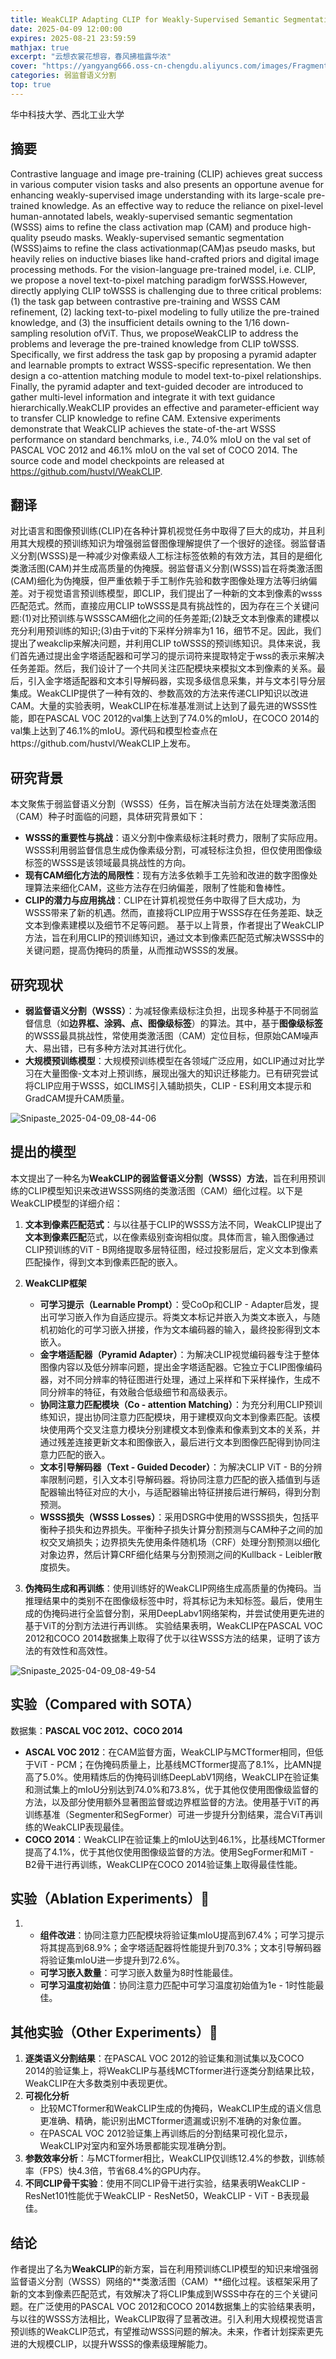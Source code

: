 ```yaml
---
title: WeakCLIP Adapting CLIP for Weakly-Supervised Semantic Segmentation
date: 2025-04-09 12:00:00
expires: 2025-08-21 23:59:59
mathjax: true
excerpt: "云想衣裳花想容，春风拂槛露华浓"
cover: "https://yangyang666.oss-cn-chengdu.aliyuncs.com/images/Fragment_7_4k_a51f7.jpg"
categories: 弱监督语义分割
top: true
---
```


华中科技大学、西北工业大学

## 摘要

Contrastive language and image pre-training (CLIP) achieves great success in various computer vision tasks and also presents
an opportune avenue for enhancing weakly-supervised image understanding with its large-scale pre-trained knowledge. As
an effective way to reduce the reliance on pixel-level human-annotated labels, weakly-supervised semantic segmentation
(WSSS) aims to refine the class activation map (CAM) and produce high-quality pseudo masks. Weakly-supervised semantic
segmentation (WSSS)aims to refine the class activationmap(CAM)as pseudo masks, but heavily relies on inductive biases like
hand-crafted priors and digital image processing methods. For the vision-language pre-trained model, i.e. CLIP, we propose a
novel text-to-pixel matching paradigm forWSSS.However, directly applying CLIP toWSSS is challenging due to three critical
problems: (1) the task gap between contrastive pre-training and WSSS CAM refinement, (2) lacking text-to-pixel modeling to
fully utilize the pre-trained knowledge, and (3) the insufficient details owning to the 1/16 down-sampling resolution ofViT. Thus,
we proposeWeakCLIP to address the problems and leverage the pre-trained knowledge from CLIP toWSSS. Specifically, we
first address the task gap by proposing a pyramid adapter and learnable prompts to extract WSSS-specific representation. We
then design a co-attention matching module to model text-to-pixel relationships. Finally, the pyramid adapter and text-guided
decoder are introduced to gather multi-level information and integrate it with text guidance hierarchically.WeakCLIP provides
an effective and parameter-efficient way to transfer CLIP knowledge to refine CAM. Extensive experiments demonstrate that
WeakCLIP achieves the state-of-the-art WSSS performance on standard benchmarks, i.e., 74.0% mIoU on the val set of
PASCAL VOC 2012 and 46.1% mIoU on the val set of COCO 2014. The source code and model checkpoints are released
at https://github.com/hustvl/WeakCLIP.

## 翻译

对比语言和图像预训练(CLIP)在各种计算机视觉任务中取得了巨大的成功，并且利用其大规模的预训练知识为增强弱监督图像理解提供了一个很好的途径。弱监督语义分割(WSSS)是一种减少对像素级人工标注标签依赖的有效方法，其目的是细化类激活图(CAM)并生成高质量的伪掩膜。弱监督语义分割(WSSS)旨在将类激活图(CAM)细化为伪掩膜，但严重依赖于手工制作先验和数字图像处理方法等归纳偏差。对于视觉语言预训练模型，即CLIP，我们提出了一种新的文本到像素的wsss匹配范式。然而，直接应用CLIP toWSSS是具有挑战性的，因为存在三个关键问题:(1)对比预训练与WSSSCAM细化之间的任务差距;(2)缺乏文本到像素的建模以充分利用预训练的知识;(3)由于vit的下采样分辨率为1 16，细节不足。因此，我们提出了weakclip来解决问题，并利用CLIP toWSSS的预训练知识。具体来说，我们首先通过提出金字塔适配器和可学习的提示词符来提取特定于wss的表示来解决任务差距。然后，我们设计了一个共同关注匹配模块来模拟文本到像素的关系。最后，引入金字塔适配器和文本引导解码器，实现多级信息采集，并与文本引导分层集成。WeakCLIP提供了一种有效的、参数高效的方法来传递CLIP知识以改进CAM。大量的实验表明，WeakCLIP在标准基准测试上达到了最先进的WSSS性能，即在PASCAL VOC 2012的val集上达到了74.0%的mIoU，在COCO 2014的val集上达到了46.1%的mIoU。源代码和模型检查点在https://github.com/hustvl/WeakCLIP上发布。

## 研究背景

本文聚焦于弱监督语义分割（WSSS）任务，旨在解决当前方法在处理类激活图（CAM）种子时面临的问题，具体研究背景如下： 
- **WSSS的重要性与挑战**：语义分割中像素级标注耗时费力，限制了实际应用。WSSS利用弱监督信息生成伪像素级分割，可减轻标注负担，但仅使用图像级标签的WSSS是该领域最具挑战性的方向。
- **现有CAM细化方法的局限性**：现有方法多依赖手工先验和改进的数字图像处理算法来细化CAM，这些方法存在归纳偏差，限制了性能和鲁棒性。 
- **CLIP的潜力与应用挑战**：CLIP在计算机视觉任务中取得了巨大成功，为WSSS带来了新的机遇。然而，直接将CLIP应用于WSSS存在任务差距、缺乏文本到像素建模以及细节不足等问题。 基于以上背景，作者提出了WeakCLIP方法，旨在利用CLIP的预训练知识，通过文本到像素匹配范式解决WSSS中的关键问题，提高伪掩码的质量，从而推动WSSS的发展。 

## 研究现状

- **弱监督语义分割（WSSS）**：为减轻像素级标注负担，出现多种基于不同弱监督信息（如**边界框、涂鸦、点、图像级标签**）的算法。其中，基于**图像级标签**的WSSS最具挑战性，常使用类激活图（CAM）定位目标，但原始CAM噪声大、易出错，已有多种方法对其进行优化。
- **大规模预训练模型**：大规模预训练模型在各领域广泛应用，如CLIP通过对比学习在大量图像-文本对上预训练，展现出强大的知识迁移能力。已有研究尝试将CLIP应用于WSSS，如CLIMS引入辅助损失，CLIP - ES利用文本提示和GradCAM提升CAM质量。

![Snipaste_2025-04-09_08-44-06](https://yangyang666.oss-cn-chengdu.aliyuncs.com/images/Snipaste_2025-04-09_08-44-06.png)

## 提出的模型



本文提出了一种名为**WeakCLIP的弱监督语义分割（WSSS）方法**，旨在利用预训练的CLIP模型知识来改进WSSS网络的类激活图（CAM）细化过程。以下是WeakCLIP模型的详细介绍： 

1. **文本到像素匹配范式**：与以往基于CLIP的WSSS方法不同，WeakCLIP提出了**文本到像素匹配**范式，以在像素级别查询相似度。具体而言，输入图像通过CLIP预训练的ViT - B网络提取多层特征图，经过投影层后，定义文本到像素匹配操作，得到文本到像素匹配的嵌入。 
2. **WeakCLIP框架** 
   - **可学习提示（Learnable Prompt）**：受CoOp和CLIP - Adapter启发，提出可学习嵌入作为自适应提示。将类文本标记并嵌入为类文本嵌入，与随机初始化的可学习嵌入拼接，作为文本编码器的输入，最终投影得到文本嵌入。  
   - **金字塔适配器（Pyramid Adapter）**：为解决CLIP视觉编码器专注于整体图像内容以及低分辨率问题，提出金字塔适配器。它独立于CLIP图像编码器，对不同分辨率的特征图进行处理，通过上采样和下采样操作，生成不同分辨率的特征，有效融合低级细节和高级表示。   
   - **协同注意力匹配模块（Co - attention Matching）**：为充分利用CLIP预训练知识，提出协同注意力匹配模块，用于建模双向文本到像素匹配。该模块使用两个交叉注意力模块分别建模文本到像素和像素到文本的关系，并通过残差连接更新文本和图像嵌入，最后进行文本到图像匹配得到协同注意力匹配的嵌入。  
   - **文本引导解码器（Text - Guided Decoder）**：为解决CLIP ViT - B的分辨率限制问题，引入文本引导解码器。将协同注意力匹配的嵌入插值到与适配器输出特征对应的大小，与适配器输出特征拼接后进行解码，得到分割预测。    
   - **WSSS损失（WSSS Losses）**：采用DSRG中使用的WSSS损失，包括平衡种子损失和边界损失。平衡种子损失计算分割预测与CAM种子之间的加权交叉熵损失；边界损失先使用条件随机场（CRF）处理分割预测以细化对象边界，然后计算CRF细化结果与分割预测之间的Kullback - Leibler散度损失。

3. **伪掩码生成和再训练**：使用训练好的WeakCLIP网络生成高质量的伪掩码。当推理结果中的类别不在图像级标签中时，将其标记为未知标签。最后，使用生成的伪掩码进行全监督分割，采用DeepLabv1网络架构，并尝试使用更先进的基于ViT的分割方法进行再训练。 实验结果表明，WeakCLIP在PASCAL VOC 2012和COCO 2014数据集上取得了优于以往WSSS方法的结果，证明了该方法的有效性和高效性。 

![Snipaste_2025-04-09_08-49-54](https://yangyang666.oss-cn-chengdu.aliyuncs.com/images/Snipaste_2025-04-09_08-49-54.png)



## 实验（Compared with SOTA）

数据集：**PASCAL VOC 2012、COCO 2014**



- **ASCAL VOC 2012**：在CAM监督方面，WeakCLIP与MCTformer相同，但低于ViT - PCM；在伪掩码质量上，比基线MCTformer提高了8.1%，比AMN提高了5.0%。使用精炼后的伪掩码训练DeepLabV1网络，WeakCLIP在验证集和测试集上的mIoU分别达到74.0%和73.8%，优于其他仅使用图像级监督的方法，以及部分使用额外显著图监督或边界框监督的方法。使用基于ViT的再训练基准（Segmenter和SegFormer）可进一步提升分割结果，混合ViT再训练的WeakCLIP表现最佳。
- **COCO 2014**：WeakCLIP在验证集上的mIoU达到46.1%，比基线MCTformer提高了4.1%，优于其他仅使用图像级监督的方法。使用SegFormer和MiT - B2骨干进行再训练，WeakCLIP在COCO 2014验证集上取得最佳性能。





## 实验（Ablation Experiments）:1st_place_medal:

1. - **组件改进**：协同注意力匹配模块将验证集mIoU提高到67.4%；可学习提示将其提高到68.9%；金字塔适配器将性能提升到70.3%；文本引导解码器将验证集mIoU进一步提升到72.6%。
   - **可学习嵌入数量**：可学习嵌入数量为8时性能最佳。
   - **可学习温度初始值**：协同注意力匹配中可学习温度初始值为1e - 1时性能最佳。







## 其他实验（Other Experiments）:1st_place_medal:

1. **逐类语义分割结果**：在PASCAL VOC 2012的验证集和测试集以及COCO 2014的验证集上，将WeakCLIP与基线MCTformer进行逐类分割结果比较，WeakCLIP在大多数类别中表现更优。
2. **可视化分析**
   - 比较MCTformer和WeakCLIP生成的伪掩码，WeakCLIP生成的语义信息更准确、精确，能识别出MCTformer遗漏或识别不准确的对象位置。
   - 在PASCAL VOC 2012验证集上再训练后的分割结果可视化显示，WeakCLIP对室内和室外场景都能实现准确分割。
3. **参数效率分析**：与MCTformer相比，WeakCLIP仅训练12.4%的参数，训练帧率（FPS）快4.3倍，节省68.4%的GPU内存。
4. **不同CLIP骨干实验**：使用不同CLIP骨干进行实验，结果表明WeakCLIP - ResNet101性能优于WeakCLIP - ResNet50，WeakCLIP - ViT - B表现最佳。



## 结论

作者提出了名为**WeakCLIP**的新方案，旨在利用预训练CLIP模型的知识来增强弱监督语义分割（WSSS）网络的**类激活图（CAM）**细化过程。该框架采用了新的文本到像素匹配范式，有效解决了将CLIP集成到WSSS中存在的三个关键问题。在广泛使用的PASCAL VOC 2012和COCO 2014数据集上的实验结果表明，与以往的WSSS方法相比，WeakCLIP取得了显著改进。引入利用大规模视觉语言预训练的WeakCLIP范式，有望推动WSSS问题的解决。未来，作者计划探索更先进的大规模CLIP，以提升WSSS的像素级理解能力。 

